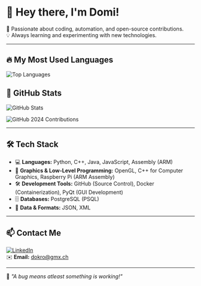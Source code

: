 # 👋 Hey there, I'm Domi!  

🚀 Passionate about coding, automation, and open-source contributions.  
💡 Always learning and experimenting with new technologies.  

---

## 🔥 My Most Used Languages  
![Top Languages](https://github-readme-stats.vercel.app/api/top-langs/?username=domi-cmd&langs_count=10&layout=compact&theme=radical)

## 🚀 GitHub Stats  
![GitHub Stats](https://github-readme-stats.vercel.app/api?username=domi-cmd&show_icons=true&theme=radical)  

![GitHub 2024 Contributions](https://github-profile-summary-cards.vercel.app/api/cards/profile-details?username=domi-cmd&theme=radical)

---

## 🛠 Tech Stack  
- 💻 **Languages:** Python, C++, Java, JavaScript, Assembly (ARM)  
- 🎨 **Graphics & Low-Level Programming:** OpenGL, C++ for Computer Graphics, Raspberry Pi (ARM Assembly)  
- 🛠 **Development Tools:** GitHub (Source Control), Docker (Containerization), PyQt (GUI Development)  
- 🗄️ **Databases:** PostgreSQL (PSQL)  
- 📄 **Data & Formats:** JSON, XML  


---

## 📫 Contact Me  
[![LinkedIn](https://img.shields.io/badge/LinkedIn-Dominic%20Kronig-blue?style=flat&logo=linkedin)](https://www.linkedin.com/in/dominic-kronig-a14327300/)  
✉️ **Email:** dokro@gmx.ch  

---

💬 *"A bug means atleast something is working!"*  


<!--
**domi-cmd/domi-cmd** is a ✨ _special_ ✨ repository because its `README.md` (this file) appears on your GitHub profile.

Here are some ideas to get you started:

- 🔭 I’m currently working on ...
- 🌱 I’m currently learning ...
- 👯 I’m looking to collaborate on ...
- 🤔 I’m looking for help with ...
- 💬 Ask me about ...
- 📫 How to reach me: ...
- 😄 Pronouns: ...
- ⚡ Fun fact: ...
-->

